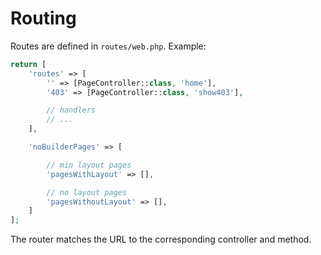 # Routing

Routes are defined in `routes/web.php`. Example:

```php
return [
    'routes' => [
        '' => [PageController::class, 'home'],
        '403' => [PageController::class, 'show403'],

        // handlers
        // ...
    ],

    'noBuilderPages' => [

        // min layout pages
        'pagesWithLayout' => [],

        // no layout pages
        'pagesWithoutLayout' => [],
    ]
];
```

The router matches the URL to the corresponding controller and method.
